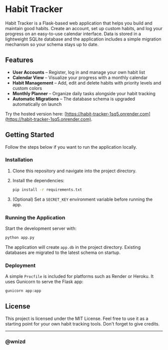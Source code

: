 # Habit Tracker

Habit Tracker is a Flask-based web application that helps you build and maintain good habits. Create an account, set up custom habits, and log your progress on an easy-to-use calendar interface. Data is stored in a lightweight SQLite database and the application includes a simple migration mechanism so your schema stays up to date.

## Features

- **User Accounts** – Register, log in and manage your own habit list
- **Calendar View** – Visualize your progress with a monthly calendar
- **Habit Management** – Add, edit and delete habits with priority levels and custom colors
- **Monthly Planner** – Organize daily tasks alongside your habit tracking
- **Automatic Migrations** – The database schema is upgraded automatically on launch

Try the hosted version here: [https://habit-tracker-1sq5.onrender.com](https://habit-tracker-1sq5.onrender.com).

## Getting Started

Follow the steps below if you want to run the application locally.

### Installation

1. Clone this repository and navigate into the project directory.
2. Install the dependencies:

   ```bash
   pip install -r requirements.txt
   ```

3. (Optional) Set a `SECRET_KEY` environment variable before running the app.

### Running the Application

Start the development server with:

```bash
python app.py
```

The application will create `app.db` in the project directory. Existing databases are migrated to the latest schema on startup.

### Deployment

A simple `Procfile` is included for platforms such as Render or Heroku. It uses Gunicorn to serve the Flask app:

```bash
gunicorn app:app
```

## License

This project is licensed under the MIT License. Feel free to use it as a starting point for your own habit tracking tools. Don't forget to give credits.

---

### @wnizd

